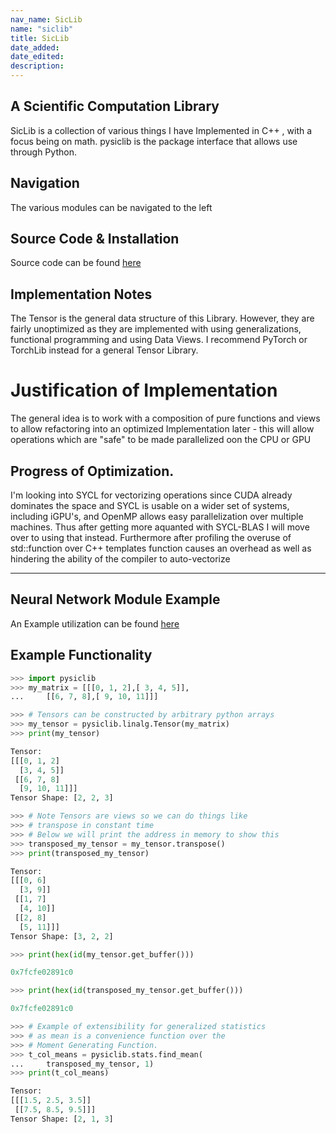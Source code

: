 ```yaml
---
nav_name: SicLib
name: "siclib"
title: SicLib
date_added:
date_edited:
description:
---
```


## A Scientific Computation Library
SicLib is a collection of various things I have Implemented in C++ , with a focus being on math. pysiclib is the package interface that allows
use through Python.

## Navigation
The various modules can be navigated to the left

## Source Code & Installation
Source code can be found <a href=https://github.com/ShameekConyers/siclib> here </a>


## Implementation Notes

The Tensor is the general data structure of this Library. However, they are fairly unoptimized as they are implemented with using generalizations, functional programming and using Data Views. I recommend PyTorch or TorchLib instead for a
general Tensor Library.

# Justification of Implementation
The general idea is to work with a composition of pure functions and views to allow refactoring into an optimized Implementation later - this will allow operations which are "safe" to be made parallelized oon the CPU or GPU


## Progress of Optimization.

I'm looking into SYCL for vectorizing operations since CUDA already dominates the space and SYCL is usable on a wider set of systems, including iGPU's, and OpenMP allows easy parallelization over multiple machines.
Thus after getting more aquanted with SYCL-BLAS I will move over to using that instead.
Furthermore after profiling the overuse of std::function over C++ templates function causes an overhead as well as
hindering the ability of the compiler to auto-vectorize


---
## Neural Network Module Example

An Example utilization can be found <a href=https://shameekconyers.com/projects/pysiclib_neuralnet_demo> here </a>

## Example Functionality

```python
>>> import pysiclib
>>> my_matrix = [[[0, 1, 2],[ 3, 4, 5]],
... 	[[6, 7, 8],[ 9, 10, 11]]]

>>> # Tensors can be constructed by arbitrary python arrays
>>> my_tensor = pysiclib.linalg.Tensor(my_matrix)
>>> print(my_tensor)

Tensor:
[[[0, 1, 2]
  [3, 4, 5]]
 [[6, 7, 8]
  [9, 10, 11]]]
Tensor Shape: [2, 2, 3]

>>> # Note Tensors are views so we can do things like
>>> # transpose in constant time
>>> # Below we will print the address in memory to show this
>>> transposed_my_tensor = my_tensor.transpose()
>>> print(transposed_my_tensor)

Tensor:
[[[0, 6]
  [3, 9]]
 [[1, 7]
  [4, 10]]
 [[2, 8]
  [5, 11]]]
Tensor Shape: [3, 2, 2]

>>> print(hex(id(my_tensor.get_buffer()))

0x7fcfe02891c0

>>> print(hex(id(transposed_my_tensor.get_buffer()))

0x7fcfe02891c0

>>> # Example of extensibility for generalized statistics
>>> # as mean is a convenience function over the
>>> # Moment Generating Function.
>>> t_col_means = pysiclib.stats.find_mean(
... 	transposed_my_tensor, 1)
>>> print(t_col_means)

Tensor:
[[[1.5, 2.5, 3.5]]
 [[7.5, 8.5, 9.5]]]
Tensor Shape: [2, 1, 3]




```
